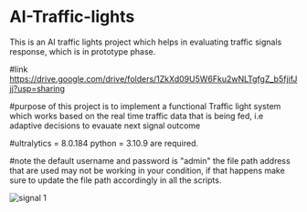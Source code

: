 # AI-Traffic-lights
This is an AI traffic lights project which helps in evaluating traffic signals response, which is in prototype phase.

#link
https://drive.google.com/drive/folders/1ZkXd09U5W6Fku2wNLTgfgZ_b5fjifJjj?usp=sharing

#purpose of this project is to implement a functional Traffic light system which works based on the real time traffic data that is being fed, i.e adaptive decisions to evauate next signal outcome

#ultralytics = 8.0.184 python = 3.10.9 are required.

#note
the default username and password is "admin"
the file path address that are used may not be working in your condition, if that happens make sure to update the file path accordingly in all the scripts.

![signal 1](https://github.com/theavez/AI-Traffic-lights/assets/129176036/538062b5-32ee-4d51-a8a8-baa3d1b01f26)


